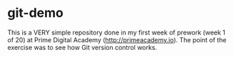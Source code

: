 # git-demo

This is a VERY simple repository done in my first week of prework (week 1 of 20) at Prime Digital Academy (http://primeacademy.io).  The point of the exercise was to 
see how Git version control works.  
